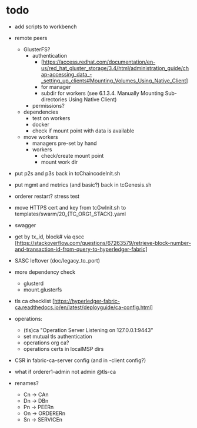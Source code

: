 # todo

* add scripts to workbench
* remote peers
  * GlusterFS?
    * authentication
      * [https://access.redhat.com/documentation/en-us/red_hat_gluster_storage/3.4/html/administration_guide/chap-accessing_data_-_setting_up_clients#Mounting_Volumes_Using_Native_Client]
      * for manager
      * subdir for workers (see 6.1.3.4. Manually Mounting Sub-directories Using Native Client)
    * permissions?
  * dependencies
    * test on workers
    * docker
    * check if mount point with data is available
  * move workers
    * managers pre-set by hand
    * workers
      * check/create mount point
      * mount work dir
* put p2s and p3s back in tcChaincodeInit.sh
* put mgmt and metrics (and basic?) back in tcGenesis.sh
* orderer restart? stress test
* move HTTPS cert and key from tcGwInit.sh to templates/swarm/20_{TC_ORG1_STACK}.yaml

* swagger
* get by tx_id, block# via qscc [https://stackoverflow.com/questions/67263579/retrieve-block-number-and-transaction-id-from-query-to-hyperledger-fabric]
* SASC leftover (doc/legacy_to_port)
* more dependency check
  * glusterd
  * mount.glusterfs
* tls ca checklist [https://hyperledger-fabric-ca.readthedocs.io/en/latest/deployguide/ca-config.html]
* operations:
  * (tls)ca "Operation Server Listening on 127.0.0.1:9443"
  * set mutual tls authentication
  * operations org ca?
  * operations certs in localMSP dirs
* CSR in fabric-ca-server config (and in -client config?)
* what if orderer1-admin not admin @tls-ca
* renames?
  * Cn -> CAn
  * Dn -> DBn
  * Pn -> PEERn
  * On -> ORDERERn
  * Sn -> SERVICEn
